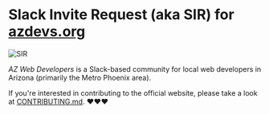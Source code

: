 # Slack Invite Request (aka SIR) for [azdevs.org](https://azdevs.org)

![SIR](https://raw.githubusercontent.com/therealklanni/slack-invite-request/master/public/images/bot.png)

*AZ Web Developers* is a Slack-based community for local web developers in Arizona (primarily the Metro Phoenix area).

If you're interested in contributing to the official website, please take a look at [CONTRIBUTING.md](https://github.com/therealklanni/az-webdevs/blob/master/CONTRIBUTING.md). :heart::heart::heart:
